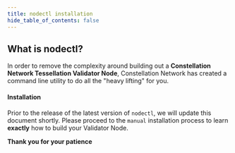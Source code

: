 ```yaml
---
title: nodectl installation
hide_table_of_contents: false
---
```


<head>
  <title>nodectl - installation</title>
  <meta
    name="description"
    content="Documentation on how to install nodectl on your system"
  />
</head>

## What is nodectl?

In order to remove the complexity around building out a **Constellation Network Tessellation Validator Node**, Constellation Network has created a command line utility to do all the "heavy lifting" for you.

#### Installation

Prior to the release of the latest version of `nodectl`, we will update this document shortly.  Please proceed to the `manual` installation process to learn **exactly** how to build your Validator Node.

**Thank you for your patience**
